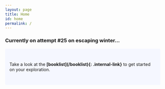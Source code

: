 ```yaml
---
layout: page
title: Home
id: home
permalink: /
---
```


### Currently on attempt #25 on escaping winter...

<p style="padding: 3em 1em; background: #f5f7ff; border-radius: 4px;">
  Take a look at the <span style="font-weight: bold">[booklist](/booklist){: .internal-link}</span> to get started on your exploration.
</p>


<style>
  .wrapper {
    max-width: 46em;
  }
</style>
